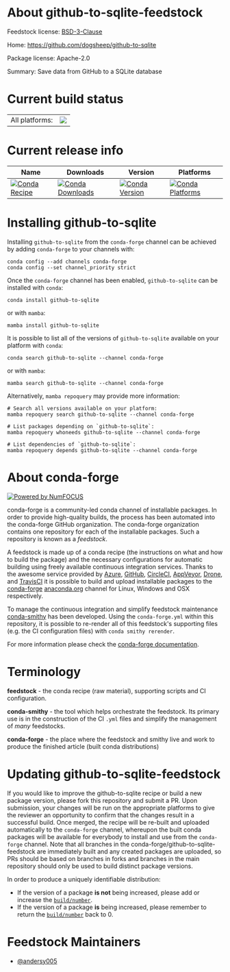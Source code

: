About github-to-sqlite-feedstock
================================

Feedstock license: [BSD-3-Clause](https://github.com/conda-forge/github-to-sqlite-feedstock/blob/main/LICENSE.txt)

Home: https://github.com/dogsheep/github-to-sqlite

Package license: Apache-2.0

Summary: Save data from GitHub to a SQLite database

Current build status
====================


<table><tr><td>All platforms:</td>
    <td>
      <a href="https://dev.azure.com/conda-forge/feedstock-builds/_build/latest?definitionId=16963&branchName=main">
        <img src="https://dev.azure.com/conda-forge/feedstock-builds/_apis/build/status/github-to-sqlite-feedstock?branchName=main">
      </a>
    </td>
  </tr>
</table>

Current release info
====================

| Name | Downloads | Version | Platforms |
| --- | --- | --- | --- |
| [![Conda Recipe](https://img.shields.io/badge/recipe-github--to--sqlite-green.svg)](https://anaconda.org/conda-forge/github-to-sqlite) | [![Conda Downloads](https://img.shields.io/conda/dn/conda-forge/github-to-sqlite.svg)](https://anaconda.org/conda-forge/github-to-sqlite) | [![Conda Version](https://img.shields.io/conda/vn/conda-forge/github-to-sqlite.svg)](https://anaconda.org/conda-forge/github-to-sqlite) | [![Conda Platforms](https://img.shields.io/conda/pn/conda-forge/github-to-sqlite.svg)](https://anaconda.org/conda-forge/github-to-sqlite) |

Installing github-to-sqlite
===========================

Installing `github-to-sqlite` from the `conda-forge` channel can be achieved by adding `conda-forge` to your channels with:

```
conda config --add channels conda-forge
conda config --set channel_priority strict
```

Once the `conda-forge` channel has been enabled, `github-to-sqlite` can be installed with `conda`:

```
conda install github-to-sqlite
```

or with `mamba`:

```
mamba install github-to-sqlite
```

It is possible to list all of the versions of `github-to-sqlite` available on your platform with `conda`:

```
conda search github-to-sqlite --channel conda-forge
```

or with `mamba`:

```
mamba search github-to-sqlite --channel conda-forge
```

Alternatively, `mamba repoquery` may provide more information:

```
# Search all versions available on your platform:
mamba repoquery search github-to-sqlite --channel conda-forge

# List packages depending on `github-to-sqlite`:
mamba repoquery whoneeds github-to-sqlite --channel conda-forge

# List dependencies of `github-to-sqlite`:
mamba repoquery depends github-to-sqlite --channel conda-forge
```


About conda-forge
=================

[![Powered by
NumFOCUS](https://img.shields.io/badge/powered%20by-NumFOCUS-orange.svg?style=flat&colorA=E1523D&colorB=007D8A)](https://numfocus.org)

conda-forge is a community-led conda channel of installable packages.
In order to provide high-quality builds, the process has been automated into the
conda-forge GitHub organization. The conda-forge organization contains one repository
for each of the installable packages. Such a repository is known as a *feedstock*.

A feedstock is made up of a conda recipe (the instructions on what and how to build
the package) and the necessary configurations for automatic building using freely
available continuous integration services. Thanks to the awesome service provided by
[Azure](https://azure.microsoft.com/en-us/services/devops/), [GitHub](https://github.com/),
[CircleCI](https://circleci.com/), [AppVeyor](https://www.appveyor.com/),
[Drone](https://cloud.drone.io/welcome), and [TravisCI](https://travis-ci.com/)
it is possible to build and upload installable packages to the
[conda-forge](https://anaconda.org/conda-forge) [anaconda.org](https://anaconda.org/)
channel for Linux, Windows and OSX respectively.

To manage the continuous integration and simplify feedstock maintenance
[conda-smithy](https://github.com/conda-forge/conda-smithy) has been developed.
Using the ``conda-forge.yml`` within this repository, it is possible to re-render all of
this feedstock's supporting files (e.g. the CI configuration files) with ``conda smithy rerender``.

For more information please check the [conda-forge documentation](https://conda-forge.org/docs/).

Terminology
===========

**feedstock** - the conda recipe (raw material), supporting scripts and CI configuration.

**conda-smithy** - the tool which helps orchestrate the feedstock.
                   Its primary use is in the construction of the CI ``.yml`` files
                   and simplify the management of *many* feedstocks.

**conda-forge** - the place where the feedstock and smithy live and work to
                  produce the finished article (built conda distributions)


Updating github-to-sqlite-feedstock
===================================

If you would like to improve the github-to-sqlite recipe or build a new
package version, please fork this repository and submit a PR. Upon submission,
your changes will be run on the appropriate platforms to give the reviewer an
opportunity to confirm that the changes result in a successful build. Once
merged, the recipe will be re-built and uploaded automatically to the
`conda-forge` channel, whereupon the built conda packages will be available for
everybody to install and use from the `conda-forge` channel.
Note that all branches in the conda-forge/github-to-sqlite-feedstock are
immediately built and any created packages are uploaded, so PRs should be based
on branches in forks and branches in the main repository should only be used to
build distinct package versions.

In order to produce a uniquely identifiable distribution:
 * If the version of a package **is not** being increased, please add or increase
   the [``build/number``](https://docs.conda.io/projects/conda-build/en/latest/resources/define-metadata.html#build-number-and-string).
 * If the version of a package **is** being increased, please remember to return
   the [``build/number``](https://docs.conda.io/projects/conda-build/en/latest/resources/define-metadata.html#build-number-and-string)
   back to 0.

Feedstock Maintainers
=====================

* [@andersy005](https://github.com/andersy005/)

